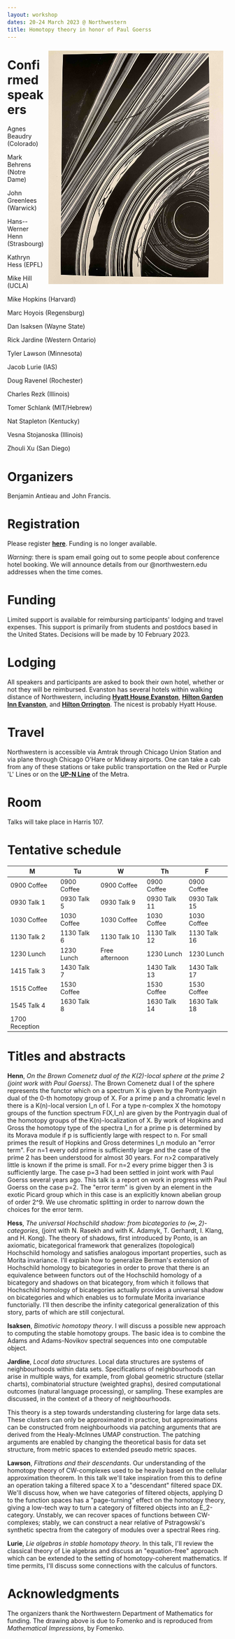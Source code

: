 ```yaml
---
layout: workshop
dates: 20-24 March 2023 @ Northwestern
title: Homotopy theory in honor of Paul Goerss
---
```

<div style="display:none">
$
\newcommand\A{\mathrm{A}}
\newcommand\C{\mathrm{C}}
\newcommand\D{\mathrm{D}}
\newcommand\E{\mathrm{E}}
\newcommand\F{\mathrm{F}}
\newcommand\G{\mathrm{G}}
\newcommand\H{\mathrm{H}}
\newcommand\h{\mathrm{h}}
\newcommand\K{\mathrm{K}}
\newcommand\L{\mathrm{L}}
\newcommand\M{\mathrm{M}}
\newcommand\t{\mathrm{t}}
\newcommand{\bA}{\mathbf{A}}
\newcommand{\bG}{\mathbf{G}}
\newcommand{\bH}{\mathbf{H}}
\newcommand{\bT}{\mathbf{T}}
\newcommand{\bW}{\mathbf{W}}
\newcommand{\Gm}{\bG_m}
\newcommand\Ascr{\mathcal{A}}
\newcommand\Cscr{\mathcal{C}}
\newcommand\Dscr{\mathcal{D}}
\newcommand\Escr{\mathcal{E}}
\newcommand\Kscr{\mathcal{K}}
\newcommand\Lscr{\mathcal{L}}
\newcommand\Oscr{\mathcal{O}}
\newcommand\Perfscr{\mathcal{P}\mathrm{erf}}
\newcommand\Acscr{\mathcal{A}\mathrm{c}}
\newcommand\heart{\heartsuit}
\newcommand\cn{\mathrm{cn}}
\newcommand\op{\mathrm{op}}
\newcommand\gr{\mathrm{gr}}
\newcommand\Gr{\mathrm{Gr}}
\newcommand\fil{\mathrm{fil}}
\newcommand\Ho{\mathrm{Ho}}
\newcommand\dR{\mathrm{dR}}
\newcommand\HH{\mathrm{HH}}
\newcommand\HC{\mathrm{HC}}
\newcommand\HP{\mathrm{HP}}
\newcommand\TC{\mathrm{TC}}
\newcommand\TP{\mathrm{TP}}
\newcommand{\bMap}{\mathbf{Map}}
\newcommand{\End}{\mathrm{End}}
\newcommand{\Mod}{\mathrm{Mod}}
\newcommand{\coMod}{\mathrm{coMod}}
\newcommand{\Fun}{\mathrm{Fun}}
\newcommand{\bMap}{\mathbf{Map}}
\newcommand\bE{\mathbf{E}}
\newcommand\bZ{\mathbf{Z}}
\newcommand\bAM{\mathbf{AM}}
\newcommand\bLM{\mathbf{LM}}
\newcommand\Spec{\mathrm{Spec}}
\newcommand\CAlg{\mathrm{CAlg}}
\newcommand\aCAlg{\mathfrak{a}\CAlg}
\newcommand\dCAlg{\mathfrak{d}\CAlg}
$
</div>


<img style="float: right; padding: 10px" width="400" src="../assets/jpg/fomenko-26.jpg">

# Confirmed speakers

Agnes Beaudry (Colorado)

Mark Behrens (Notre Dame)

John Greenlees (Warwick)

Hans--Werner Henn (Strasbourg)

Kathryn Hess (EPFL)

Mike Hill (UCLA)

Mike Hopkins (Harvard)

Marc Hoyois (Regensburg)

Dan Isaksen (Wayne State)

Rick Jardine (Western Ontario)

Tyler Lawson (Minnesota)

Jacob Lurie (IAS)

Doug Ravenel (Rochester)    

Charles Rezk (Illinois)

Tomer Schlank (MIT/Hebrew)

Nat Stapleton (Kentucky)

Vesna Stojanoska (Illinois)

Zhouli Xu (San Diego)

# Organizers

Benjamin Antieau and John Francis.

# Registration

Please register **[here](https://sites.math.northwestern.edu/homotopy-theory-registration/)**.
Funding is no longer available.

*Warning*: there is spam email going out to some people about conference hotel booking. 
We will announce details from our @northwestern.edu addresses when the time comes.

# Funding

Limited support is available for reimbursing participants' lodging and travel expenses.
This support is primarily from students and postdocs based in the United States.
Decisions will be made by 10 February 2023.

# Lodging

All speakers and participants are asked to book their own hotel, whether or not they will be
reimbursed.
Evanston has several hotels within walking distance of Northwestern, including
**[Hyatt House Evanston](https://www.hyatt.com/en-US/hotel/illinois/hyatt-house-chicago-evanston/chixe?src=corp_lclb_gmb_seo_chixe)**,
**[Hilton Garden Inn Evanston](https://www.hilton.com/en/hotels/ordevgi-hilton-garden-inn-chicago-north-shore-evanston/)**, and
**[Hilton Orrington](https://www.hilton.com/en/hotels/ordoehf-hilton-orrington-evanston/)**.
The nicest is probably Hyatt House.

# Travel

Northwestern is accessible via Amtrak through Chicago Union Station and via plane through Chicago O'Hare or
Midway airports. One can take a cab from any of these stations or take public transportation on the Red or
Purple 'L' Lines or on the **[UP-N
Line](https://ridertools.metrarail.com/maps-schedules/train-lines/UP-N)** of the Metra.

# Room

Talks will take place in Harris 107.

# Tentative schedule

|M|Tu|W|Th|F|
|-|--|-|--|-|
|0900 Coffee|0900 Coffee|0900 Coffee|0900 Coffee|0900 Coffee|
|0930 Talk 1|0930 Talk 5|0930 Talk 9|0930 Talk 11|0930 Talk 15|
|1030 Coffee|1030 Coffee|1030 Coffee|1030 Coffee|1030 Coffee|
|1130 Talk 2|1130 Talk 6|1130 Talk 10|1130 Talk 12|1130 Talk 16|
|1230 Lunch|1230 Lunch|Free afternoon|1230 Lunch|1230 Lunch|
|1415 Talk 3|1430 Talk 7||1430 Talk 13|1430 Talk 17|
|1515 Coffee|1530 Coffee||1530 Coffee|1530 Coffee|
|1545 Talk 4|1630 Talk 8||1630 Talk 14|1630 Talk 18|
|1700 Reception|

# Titles and abstracts

**Henn**, _On the Brown Comenetz dual of the K(2)-local sphere at the prime 2 (joint work with Paul Goerss)_. 
The Brown Comenetz dual I of the sphere represents the functor which on a spectrum X is given by the Pontryagin dual of the 0-th homotopy group of X. For a prime p and a chromatic level n there is a K(n)-local version I_n of I. For a type n-complex X the homotopy groups of the function spectrum F(X,I_n) are given by the Pontryagin dual of the homotopy groups of the K(n)-localization of X. By work of Hopkins and Gross  the homotopy type of the spectra I_n for a prime p is determined by its Morava module if p is sufficiently large with respect to n. For small primes the result of Hopkins and Gross determines I_n modulo an "error term". For n=1 every odd prime is sufficiently large and the case of the prime 2 has been understood for almost 30 years. For n>2 comparatively little is known if the prime is small. For n=2 every prime bigger then 3 is sufficiently large. The case p=3 had been settled in joint work with Paul Goerss several years ago. This talk is a report on work in progress with Paul Goerss on the case p=2. The "error term" is given by an element in the exotic Picard group which in this case is an explicitly known abelian group of order 2^9. We use chromatic splitting in order to narrow down the choices for the error term.

**Hess**, _The universal Hochschild shadow: from bicategories to $(\infty, 2)$-categories_, (joint with N. Rasekh and with K. Adamyk, T. Gerhardt, I. Klang, and H. Kong).
The theory of shadows, first introduced by Ponto, is an axiomatic, bicategorical framework that generalizes (topological) Hochschild homology and satisfies analogous important properties, such as Morita invariance. I’ll explain how to generalize Berman's extension of Hochschild homology to bicategories in order to prove that there is an equivalence between functors out of the Hochschild homology of a bicategory and shadows on that bicategory, from which it follows that Hochschild homology of bicategories actually provides a universal shadow on bicategories and which enables us to formulate Morita invariance functorially. I’ll then describe the infinity categorical generalization of this story, parts of which are still conjectural.

**Isaksen**, _Bimotivic homotopy theory_. I will discuss a possible new approach to computing the stable homotopy groups.  The basic idea is to combine the Adams and Adams-Novikov spectral sequences into one computable object.

**Jardine**, _Local data structures_.
Local data structures are systems of neighbourhoods within data sets. Specifications of neighbourhoods can arise in multiple ways, for example, from global geometric structure (stellar charts), combinatorial structure (weighted graphs), desired computational outcomes (natural language processing), or sampling. These examples are discussed, in the context of a theory of neighbourhoods.

This theory is a step towards understanding clustering for large data sets. These clusters can only be approximated in practice, but approximations can be constructed from neighbourhoods via patching arguments that are derived from the Healy-McInnes UMAP construction. The patching arguments are enabled by changing the theoretical basis for data set structure, from metric spaces to extended pseudo metric spaces.

**Lawson**, _Filtrations and their descendants_.
Our understanding of the homotopy theory of CW-complexes used to be heavily based on the cellular approximation theorem. In this talk we'll take inspiration from this to define an operation taking a filtered space X to a "descendant" filtered space DX. We'll discuss how, when we have categories of filtered objects, applying D to the function spaces has a "page-turning" effect on the homotopy theory, giving a low-tech way to turn a category of filtered objects into an E_2-category. Unstably, we can recover spaces of functions between CW-complexes; stably, we can construct a near relative of Pstragowski's synthetic spectra from the category of modules over a spectral Rees ring.

**Lurie**, _Lie algebras in stable homotopy theory_.
In this talk, I'll review the classical theory of Lie algebras and discuss an "equation-free" approach which can be extended to the setting of homotopy-coherent mathematics. If time permits, I'll discuss some connections with the calculus of functors.



# Acknowledgments

The organizers thank the Northwestern Department of Mathematics for funding.
The drawing above is due to Fomenko and is reproduced from *Mathematical
Impressions*, by Fomenko.
